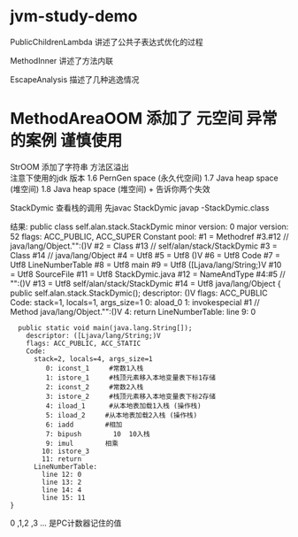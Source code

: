 # jvm-study-demo

PublicChildrenLambda 讲述了公共子表达式优化的过程

MethodInner 讲述了方法内联

EscapeAnalysis 描述了几种逃逸情况

# MethodAreaOOM 添加了 元空间 异常的案例 谨慎使用 

StrOOM 添加了字符串 方法区溢出  
注意下使用的jdk 版本 
1.6 PernGen space (永久代空间)
1.7 Java heap space (堆空间)
1.8 Java heap space (堆空间) + 告诉你两个失效


StackDymic 查看栈的调用 先javac StackDymic 
                        javap -StackDymic.class
                        
结果: public class self.alan.stack.StackDymic
      minor version: 0
      major version: 52
      flags: ACC_PUBLIC, ACC_SUPER
    Constant pool:
       #1 = Methodref          #3.#12         // java/lang/Object."<init>":()V
       #2 = Class              #13            // self/alan/stack/StackDymic
       #3 = Class              #14            // java/lang/Object
       #4 = Utf8               <init>
       #5 = Utf8               ()V
       #6 = Utf8               Code
       #7 = Utf8               LineNumberTable
       #8 = Utf8               main
       #9 = Utf8               ([Ljava/lang/String;)V
      #10 = Utf8               SourceFile
      #11 = Utf8               StackDymic.java
      #12 = NameAndType        #4:#5          // "<init>":()V
      #13 = Utf8               self/alan/stack/StackDymic
      #14 = Utf8               java/lang/Object
    {
      public self.alan.stack.StackDymic();
        descriptor: ()V
        flags: ACC_PUBLIC
        Code:
          stack=1, locals=1, args_size=1
             0: aload_0
             1: invokespecial #1                  // Method java/lang/Object."<init>":()V
             4: return
          LineNumberTable:
            line 9: 0
    
      public static void main(java.lang.String[]);
        descriptor: ([Ljava/lang/String;)V
        flags: ACC_PUBLIC, ACC_STATIC
        Code:
          stack=2, locals=4, args_size=1
             0: iconst_1     #常数1入栈  
             1: istore_1     #栈顶元素移入本地变量表下标1存储
             2: iconst_2     #常数2入栈 
             3: istore_2     #栈顶元素移入本地变量表下标2存储
             4: iload_1      #从本地表加载1入栈 (操作栈)   
             5: iload_2     #从本地表加载2入栈 (操作栈)   
             6: iadd        #相加
             7: bipush        10  10入栈
             9: imul        相乘
            10: istore_3
            11: return
          LineNumberTable:
            line 12: 0
            line 13: 2
            line 14: 4
            line 15: 11
    }


0 ,1,2 ,3 ... 是PC计数器记住的值
                      
